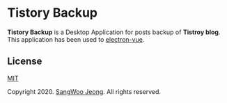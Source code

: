 # Tistory Backup

**Tistory Backup** is a Desktop Application for posts backup of **Tistroy blog**. \
This application has been used to [electron-vue](https://github.com/SimulatedGREG/electron-vue).

## License

[MIT](https://github.com/pronist/tistory-backup/blob/master/LICENSE)

Copyright 2020. [SangWoo Jeong](https://github.com/pronist). All rights reserved.
